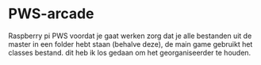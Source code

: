 # PWS-arcade
Raspberry pi PWS 
voordat je gaat werken zorg dat je alle bestanden uit de master in een folder hebt staan (behalve deze), de main game gebruikt het classes bestand.
dit heb ik los gedaan om het georganiseerder te houden.

